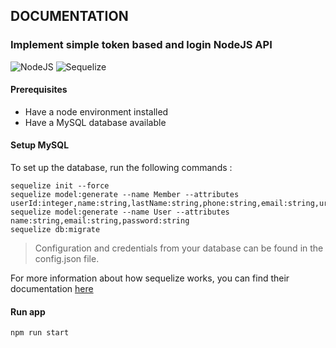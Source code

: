 ## DOCUMENTATION ##

### Implement simple token based and login NodeJS API ###

![NodeJS](https://img.shields.io/badge/NodeJS-100%25-5FA04E?logo=nodedotjs)
![Sequelize](https://img.shields.io/badge/sequelize-MySQL-blue?logo=sequelize)

#### Prerequisites

- Have a node environment installed
- Have a MySQL database available

#### Setup MySQL

To set up the database, run the following commands :

```
sequelize init --force
sequelize model:generate --name Member --attributes userId:integer,name:string,lastName:string,phone:string,email:string,url:string
sequelize model:generate --name User --attributes name:string,email:string,password:string
sequelize db:migrate

```

> Configuration and credentials from your database can be found in the config.json file. 

For more information about how sequelize works, you can find their documentation [here](https://sequelize.org/)

#### Run app

```
npm run start
```




